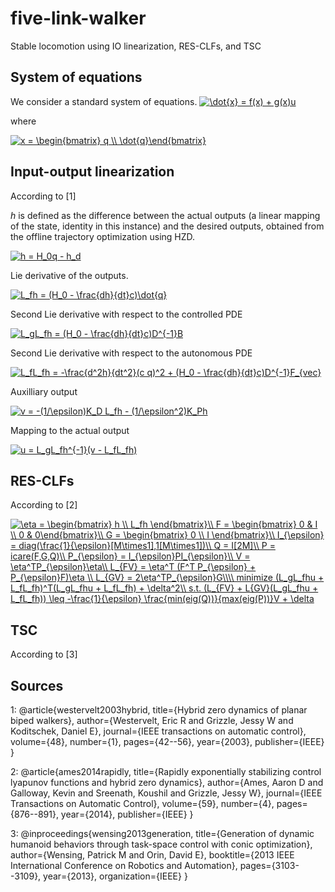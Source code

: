 # five-link-walker
Stable locomotion using IO linearization, RES-CLFs, and TSC

## System of equations
We consider a standard system of equations.
<a href="https://www.codecogs.com/eqnedit.php?latex=\dot{x}&space;=&space;f(x)&space;&plus;&space;g(x)u" target="_blank"><img src="https://latex.codecogs.com/gif.latex?\dot{x}&space;=&space;f(x)&space;&plus;&space;g(x)u" title="\dot{x} = f(x) + g(x)u" /></a>

where

<a href="https://www.codecogs.com/eqnedit.php?latex=x&space;=&space;\begin{bmatrix}&space;q&space;\\&space;\dot{q}\end{bmatrix}" target="_blank"><img src="https://latex.codecogs.com/gif.latex?x&space;=&space;\begin{bmatrix}&space;q&space;\\&space;\dot{q}\end{bmatrix}" title="x = \begin{bmatrix} q \\ \dot{q}\end{bmatrix}" /></a>


## Input-output linearization
According to [1]

$h$ is defined as the difference between the actual outputs (a linear mapping of the state, identity in this instance) and the desired outputs, obtained from the offline trajectory optimization using HZD.

<a href="https://www.codecogs.com/eqnedit.php?latex=h&space;=&space;H_0q&space;-&space;h_d" target="_blank"><img src="https://latex.codecogs.com/gif.latex?h&space;=&space;H_0q&space;-&space;h_d" title="h = H_0q - h_d" /></a>

Lie derivative of the outputs.

<a href="https://www.codecogs.com/eqnedit.php?latex=L_fh&space;=&space;(H_0&space;-&space;\frac{dh}{dt}c)\dot{q}" target="_blank"><img src="https://latex.codecogs.com/gif.latex?L_fh&space;=&space;(H_0&space;-&space;\frac{dh}{dt}c)\dot{q}" title="L_fh = (H_0 - \frac{dh}{dt}c)\dot{q}" /></a>

Second Lie derivative with respect to the controlled PDE

<a href="https://www.codecogs.com/eqnedit.php?latex=L_gL_fh&space;=&space;(H_0&space;-&space;\frac{dh}{dt}c)D^{-1}B" target="_blank"><img src="https://latex.codecogs.com/gif.latex?L_gL_fh&space;=&space;(H_0&space;-&space;\frac{dh}{dt}c)D^{-1}B" title="L_gL_fh = (H_0 - \frac{dh}{dt}c)D^{-1}B" /></a>

Second Lie derivative with respect to the autonomous PDE

<a href="https://www.codecogs.com/eqnedit.php?latex=L_fL_fh&space;=&space;-\frac{d^2h}{dt^2}(c&space;q)^2&space;&plus;&space;(H_0&space;-&space;\frac{dh}{dt}c)D^{-1}F_{vec}" target="_blank"><img src="https://latex.codecogs.com/gif.latex?L_fL_fh&space;=&space;-\frac{d^2h}{dt^2}(c&space;q)^2&space;&plus;&space;(H_0&space;-&space;\frac{dh}{dt}c)D^{-1}F_{vec}" title="L_fL_fh = -\frac{d^2h}{dt^2}(c q)^2 + (H_0 - \frac{dh}{dt}c)D^{-1}F_{vec}" /></a>

Auxilliary output

<a href="https://www.codecogs.com/eqnedit.php?latex=v&space;=&space;-(1/\epsilon)K_D&space;L_fh&space;-&space;(1/\epsilon^2)K_Ph" target="_blank"><img src="https://latex.codecogs.com/gif.latex?v&space;=&space;-(1/\epsilon)K_D&space;L_fh&space;-&space;(1/\epsilon^2)K_Ph" title="v = -(1/\epsilon)K_D L_fh - (1/\epsilon^2)K_Ph" /></a>

Mapping to the actual output

<a href="https://www.codecogs.com/eqnedit.php?latex=u&space;=&space;L_gL_fh^{-1}(v&space;-&space;L_fL_fh)" target="_blank"><img src="https://latex.codecogs.com/gif.latex?u&space;=&space;L_gL_fh^{-1}(v&space;-&space;L_fL_fh)" title="u = L_gL_fh^{-1}(v - L_fL_fh)" /></a>




## RES-CLFs
According to [2]

<a href="https://www.codecogs.com/eqnedit.php?latex=\eta&space;=&space;\begin{bmatrix}&space;h&space;\\&space;L_fh&space;\end{bmatrix}\\&space;F&space;=&space;\begin{bmatrix}&space;0&space;&&space;I&space;\\&space;0&space;&&space;0\end{bmatrix}\\&space;G&space;=&space;\begin{bmatrix}&space;0&space;\\&space;I&space;\end{bmatrix}\\&space;I_{\epsilon}&space;=&space;diag(\frac{1}{\epsilon}[M\times1],1[M\times1])\\&space;Q&space;=&space;I[2M]\\&space;P&space;=&space;icare(F,G,Q)\\&space;P_{\epsilon}&space;=&space;I_{\epsilon}PI_{\epsilon}\\&space;V&space;=&space;\eta^TP_{\epsilon}\eta\\&space;L_{FV}&space;=&space;\eta^T&space;(F^T&space;P_{\epsilon}&space;&plus;&space;P_{\epsilon}F)\eta&space;\\&space;L_{GV}&space;=&space;2\eta^TP_{\epsilon}G\\\\&space;minimize&space;(L_gL_fhu&space;&plus;&space;L_fL_fh)^T(L_gL_fhu&space;&plus;&space;L_fL_fh)&space;&plus;&space;\delta^2\\&space;s.t.&space;(L_{FV}&space;&plus;&space;L{GV}(L_gL_fhu&space;&plus;&space;L_fL_fh))&space;\leq&space;-\frac{1}{\epsilon}&space;\frac{min(eig(Q))}{max(eig(P))}V&space;&plus;&space;\delta" target="_blank"><img src="https://latex.codecogs.com/gif.latex?\eta&space;=&space;\begin{bmatrix}&space;h&space;\\&space;L_fh&space;\end{bmatrix}\\&space;F&space;=&space;\begin{bmatrix}&space;0&space;&&space;I&space;\\&space;0&space;&&space;0\end{bmatrix}\\&space;G&space;=&space;\begin{bmatrix}&space;0&space;\\&space;I&space;\end{bmatrix}\\&space;I_{\epsilon}&space;=&space;diag(\frac{1}{\epsilon}[M\times1],1[M\times1])\\&space;Q&space;=&space;I[2M]\\&space;P&space;=&space;icare(F,G,Q)\\&space;P_{\epsilon}&space;=&space;I_{\epsilon}PI_{\epsilon}\\&space;V&space;=&space;\eta^TP_{\epsilon}\eta\\&space;L_{FV}&space;=&space;\eta^T&space;(F^T&space;P_{\epsilon}&space;&plus;&space;P_{\epsilon}F)\eta&space;\\&space;L_{GV}&space;=&space;2\eta^TP_{\epsilon}G\\\\&space;minimize&space;(L_gL_fhu&space;&plus;&space;L_fL_fh)^T(L_gL_fhu&space;&plus;&space;L_fL_fh)&space;&plus;&space;\delta^2\\&space;s.t.&space;(L_{FV}&space;&plus;&space;L{GV}(L_gL_fhu&space;&plus;&space;L_fL_fh))&space;\leq&space;-\frac{1}{\epsilon}&space;\frac{min(eig(Q))}{max(eig(P))}V&space;&plus;&space;\delta" title="\eta = \begin{bmatrix} h \\ L_fh \end{bmatrix}\\ F = \begin{bmatrix} 0 & I \\ 0 & 0\end{bmatrix}\\ G = \begin{bmatrix} 0 \\ I \end{bmatrix}\\ I_{\epsilon} = diag(\frac{1}{\epsilon}[M\times1],1[M\times1])\\ Q = I[2M]\\ P = icare(F,G,Q)\\ P_{\epsilon} = I_{\epsilon}PI_{\epsilon}\\ V = \eta^TP_{\epsilon}\eta\\ L_{FV} = \eta^T (F^T P_{\epsilon} + P_{\epsilon}F)\eta \\ L_{GV} = 2\eta^TP_{\epsilon}G\\\\ minimize (L_gL_fhu + L_fL_fh)^T(L_gL_fhu + L_fL_fh) + \delta^2\\ s.t. (L_{FV} + L{GV}(L_gL_fhu + L_fL_fh)) \leq -\frac{1}{\epsilon} \frac{min(eig(Q))}{max(eig(P))}V + \delta" /></a>


## TSC
According to [3]


## Sources
1: 
@article{westervelt2003hybrid,
  title={Hybrid zero dynamics of planar biped walkers},
  author={Westervelt, Eric R and Grizzle, Jessy W and Koditschek, Daniel E},
  journal={IEEE transactions on automatic control},
  volume={48},
  number={1},
  pages={42--56},
  year={2003},
  publisher={IEEE}
}

2:
@article{ames2014rapidly,
  title={Rapidly exponentially stabilizing control lyapunov functions and hybrid zero dynamics},
  author={Ames, Aaron D and Galloway, Kevin and Sreenath, Koushil and Grizzle, Jessy W},
  journal={IEEE Transactions on Automatic Control},
  volume={59},
  number={4},
  pages={876--891},
  year={2014},
  publisher={IEEE}
}

3:
@inproceedings{wensing2013generation,
  title={Generation of dynamic humanoid behaviors through task-space control with conic optimization},
  author={Wensing, Patrick M and Orin, David E},
  booktitle={2013 IEEE International Conference on Robotics and Automation},
  pages={3103--3109},
  year={2013},
  organization={IEEE}
}






